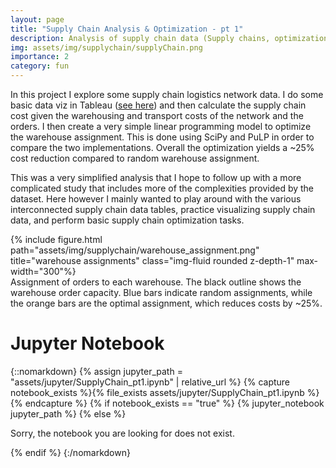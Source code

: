 ```yaml
---
layout: page
title: "Supply Chain Analysis & Optimization - pt 1"
description: Analysis of supply chain data (Supply chains, optimization, linear programming, Python, scipy PuLP)
img: assets/img/supplychain/supplyChain.png
importance: 2
category: fun
---
```


In this project I explore some supply chain logistics network data. I do some basic data viz in Tableau (<a href="https://public.tableau.com/app/profile/alex.mcdaniel/viz/SupplyChainLogistics_17028331172440/Dashboard1">see here</a>) and then calculate the supply chain cost given the warehousing and transport costs of the network and the orders. I then create a very simple linear programming model to optimize the warehouse assignment. This is done using SciPy and PuLP in order to compare the two implementations. Overall the optimization yields a ~25% cost reduction compared to random warehouse assignment.

This was a very simplified analysis that I hope to follow up with a more complicated study that includes more of the complexities provided by the dataset. Here however I mainly wanted to play around with the various interconnected supply chain data tables, practice visualizing supply chain data, and perform basic supply chain optimization tasks.


<div class="row">
    <div class="col-sm mt-3 mt-md-0">
        {% include figure.html path="assets/img/supplychain/warehouse_assignment.png" title="warehouse assignments" class="img-fluid rounded z-depth-1" max-width="300"%}
    </div>
</div>
<div class="caption">
    Assignment of orders to each warehouse. The black outline shows the warehouse order capacity. Blue bars indicate random assignments, while the orange bars are the optimal assignment, which reduces costs by ~25%.
</div>





<h1>
    Jupyter Notebook
</h1>

{::nomarkdown}
{% assign jupyter_path = "assets/jupyter/SupplyChain_pt1.ipynb" | relative_url %}
{% capture notebook_exists %}{% file_exists assets/jupyter/SupplyChain_pt1.ipynb %}{% endcapture %}
{% if notebook_exists == "true" %}
    {% jupyter_notebook jupyter_path %}
{% else %}
    <p>Sorry, the notebook you are looking for does not exist.</p>
{% endif %}
{:/nomarkdown}

